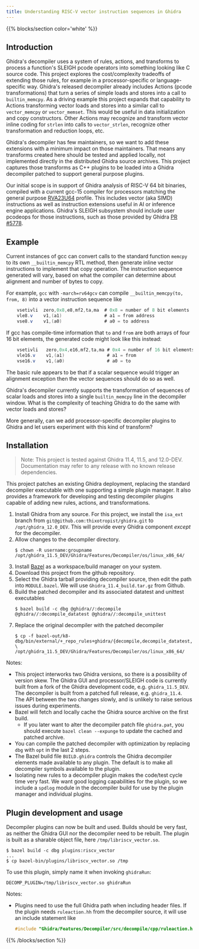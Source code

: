 ```yaml
---
title: Understanding RISC-V vector instruction sequences in Ghidra
---
```


{{% blocks/section color='white' %}}

## Introduction

Ghidra's decompiler uses a system of rules, actions, and transforms to process a function's SLEIGH pcode operators
into something looking like C source code.  This project explores the cost/complexity tradeoffs of extending
those rules, for example in a processor-specific or language-specific way.  Ghidra's released decompiler already
includes Actions (pcode transformations) that turn a series of simple loads and stores into a call to `builtin_memcpy`.
As a driving example this project expands that capability to Actions transforming vector loads and stores into a similar call to `vector_memcpy`
or `vector_memset`.
This would be useful in data initialization and copy constructors.  Other Actions may recognize and transform vector
inline coding for `strlen` into calls to `vector_strlen`, recognize other transformation and reduction loops, etc.

Ghidra's decompiler has few maintainers, so we want to add these extensions with a minimum impact on those maintainers.
That means any transforms created here should be tested and applied locally, not implemented directly
in the distributed Ghidra source archives.  This project captures those transforms as C++ plugins to be loaded
into a Ghidra decompiler patched to support general purpose plugins.

Our initial scope is in support of Ghidra analysis of RISC-V 64 bit binaries, compiled with a current gcc-15 compiler for processors matching
the general purpose [RVA23U64](https://github.com/riscv/riscv-profiles/blob/main/src/rva23-profile.adoc#rva23u64-mandatory-extensions) profile.
This includes vector (aka SIMD) instructions as well as instruction extensions useful in AI or inference engine applications.
Ghidra's SLEIGH subsystem should include user pcodeops for those instructions, such as those provided by Ghidra [PR #5778](https://github.com/NationalSecurityAgency/ghidra/pull/5778).

## Example

Current instances of gcc can convert calls to the standard function `memcpy` to its own
`__builtin_memcpy` RTL method, then generate inline vector instructions to implement that
copy operation.  The instruction sequence generated will vary, based on what the compiler
can determine about alignment and number of bytes to copy.  

For example, `gcc` with `-march=rv64gcv` can compile `__builtin_memcpy(to, from, 8)` into a vector instruction sequence like

```as
    vsetivli  zero,0x8,e8,mf2,ta,ma  # 0x8 = number of 8 bit elements 
    vle8.v    v1,(a1)                # a1 = from address
    vse8.v    v1,(a0)                # a0 = to address
```

If gcc has compile-time information that `to` and `from` are both arrays of four 16 bit elements,
the generated code might look like this instead:

```as
    vsetivli   zero,0x4,e16,mf2,ta,ma # 0x4 = number of 16 bit elements 
    vle16.v    v1,(a1)                # a1 = from
    vse16.v    v1,(a0)                # a0 = to
```

The basic rule appears to be that if a scalar sequence would trigger an alignment exception
then the vector sequences should do so as well.

Ghidra's decompiler currently supports the transformation of sequences of scalar loads and
stores into a single `builtin_memcpy` line in the decompiler window.
What is the complexity of teaching Ghidra to do the same with vector loads and stores?

More generally, can we add processor-specific decompiler plugins to Ghidra and let users experiment with
this kind of transform?

## Installation

>Note: This project is tested against Ghidra 11.4, 11.5, and 12.0-DEV.  Documentation may refer to any release
       with no known release dependencies.

This project patches an existing Ghidra deployment, replacing the standard decompiler executable
with one supporting a simple plugin manager.  It also provides a framework for developing and
testing decompiler plugins capable of adding new rules, actions, and transformations.

1. Install Ghidra from any source.  For this project, we install the `isa_ext` branch from `git@github.com:thixotropist/ghidra.git` to `/opt/ghidra_12.0_DEV`.
   This will provide every Ghidra component *except* for the decompiler.
2. Allow changes to the decompiler directory.
   ```console
   $ chown -R username:groupname /opt/ghidra_11.5_DEV/Ghidra/Features/Decompiler/os/linux_x86_64/
   ```
3. Install [Bazel](https://bazel.build/) as a workspace/build manager on your system.
4. Download this project from the github repository.
5. Select the Ghidra tarball providing decompiler source, then edit the path into `MODULE.bazel`.
   We will use `Ghidra_11.4_build.tar.gz` from Github.
6. Build the patched decompiler and its associated datatest and unittest executables
    ```console
    $ bazel build -c dbg @ghidra//:decompile @ghidra//:decompile_datatest @ghidra//:decompile_unittest
    ```
7. Replace the original decompiler with the patched decompiler
    ```console
    $ cp -f bazel-out/k8-dbg/bin/external/+_repo_rules+ghidra/{decompile,decompile_datatest,decompile_unittest} \
    /opt/ghidra_11.5_DEV/Ghidra/Features/Decompiler/os/linux_x86_64/
    ```

Notes:

* This project interworks two Ghidra versions, so there is a possibility of version skew.  The Ghidra GUI and processor/SLEIGH
  code is currently built from a fork of the Ghidra development code, e.g. `ghidra_11.5_DEV`.  The decompiler is built from
  a patched full release, e.g. `ghidra_11.4`.  The API between the two changes slowly, and is unlikely to raise serious issues
  during experiments.
* Bazel will fetch and locally cache the Ghidra source archive on the first build.
    * If you later want to alter the decompiler patch file `ghidra.pat`, you should execute `bazel clean --expunge` to update the cached and patched
      archive.
* You can compile the patched decompiler with optimization by replacing `dbg` with `opt` in the
  last 2 steps.
* The Bazel build file `BUILD.ghidra` controls the Ghidra decompiler elements made available to
  any plugin.  The default is to make all decompiler symbols available to the plugin.
* Isolating new rules to a decompiler plugin makes the code/test cycle time very fast.  We want good logging capabilities for the plugin,
  so we include a `spdlog` module in the decompiler build for use by the plugin manager and individual plugins.

## Plugin development and usage

Decompiler plugins can now be built and used.  Builds should be very fast, as neither the Ghidra
GUI nor the decompiler need to be rebuilt.  The plugin is built as a sharable object file, here `/tmp/libriscv_vector.so`.

```console
$ bazel build -c dbg plugins:riscv_vector
...
$ cp bazel-bin/plugins/libriscv_vector.so /tmp
```

To use this plugin, simply name it when invoking `ghidraRun`:

```console
DECOMP_PLUGIN=/tmp/libriscv_vector.so ghidraRun
```

Notes:

* Plugins need to use the full Ghidra path when including header files.  If the plugin needs `ruleaction.hh` from the decompiler source, it will use an include statement like
    ```c
    #include "Ghidra/Features/Decompiler/src/decompile/cpp/ruleaction.hh"
    ```

{{% /blocks/section %}}
